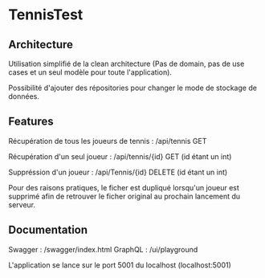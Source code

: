 # TennisTest

## Architecture
Utilisation simplifié de la clean architecture (Pas de domain, pas de use cases et un seul modèle pour toute l'application).

Possibilité d'ajouter des répositories pour changer le mode de stockage de données.

## Features
Récupération de tous les joueurs de tennis : /api/tennis GET

Récupération d'un seul joueur : /api/tennis/{id} GET (id étant un int)

Suppréssion d'un joueur : /api/Tennis/{id} DELETE (id étant un int)

Pour des raisons pratiques, le ficher est dupliqué lorsqu'un joueur est supprimé afin de retrouver le ficher original au prochain lancement du serveur.

## Documentation
Swagger : /swagger/index.html
GraphQL : /ui/playground

L'application se lance sur le port 5001 du localhost (localhost:5001)
